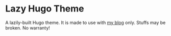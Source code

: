 # Lazy Hugo Theme

A lazily-built Hugo theme. It is made to use with [my blog](https://armno.in.th) only. Stuffs may be broken. No warranty!

